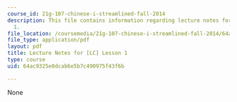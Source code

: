 ```yaml
---
course_id: 21g-107-chinese-i-streamlined-fall-2014
description: This file contains information regarding lecture notes for [LC] lesson
  1.
file_location: /coursemedia/21g-107-chinese-i-streamlined-fall-2014/64ac9325e0dcab6e5b7c490975f43f6b_MIT21G_107F14_Chars1.pdf
file_type: application/pdf
layout: pdf
title: Lecture Notes for [LC] Lesson 1
type: course
uid: 64ac9325e0dcab6e5b7c490975f43f6b

---
```

None